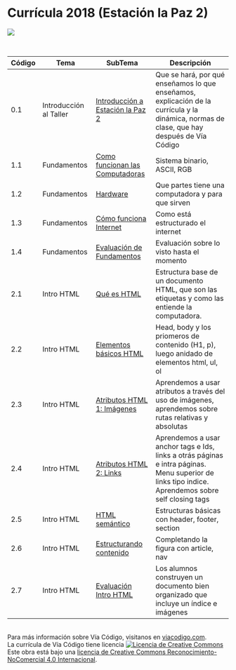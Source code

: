 # Currícula 2018 (Estación la Paz 2)

<p > <img src="https://viacodigo.com/wp-content/uploads/2017/11/viacodigo-main-logo.png" ></p>
<br>

| Código | Tema                   | SubTema                                                                                                                                                                                                                | Descripción                                                                                                                                        |
| ------ | ---------------------- | ---------------------------------------------------------------------------------------------------------------------------------------------------------------------------------------------------------------------- | -------------------------------------------------------------------------------------------------------------------------------------------------- |
| 0.1    | Introducción al Taller | [Introducción a Estación la Paz 2](https://github.com/Via-Codigo/curricula2018/blob/master/0.0%20Introducci%C3%B3n%20al%20taller/Gu%C3%ADa%20de%20clase%20-%20Introducci%C3%B3n%20al%20taller.md)                      | Que se hará, por qué enseñamos lo que enseñamos, explicación de la currícula y la dinámica, normas de clase, que hay después de Vía Código         |
| 1.1    | Fundamentos            | [Como funcionan las Computadoras](https://github.com/Via-Codigo/curricula2018/blob/master/1.1%20C%C3%B3mo%20funcionan%20las%20computadoras/Gu%C3%ADa%20de%20clase%20-%20C%C3%B3mo%20funcionan%20las%20computadoras.md) | Sistema binario, ASCII, RGB                                                                                                                        |  |
| 1.2    | Fundamentos            | [Hardware](https://github.com/Via-Codigo/curricula2018/blob/master/1.2%20Hardware/Gu%C3%ADa%20de%20clase%20-%20Hardware.md)                                                                                            | Que partes tiene una computadora y para que sirven                                                                                                 |
| 1.3    | Fundamentos            | [Cómo funciona Internet](https://github.com/Via-Codigo/curricula2018/blob/master/1.3%20C%C3%B3mo%20funciona%20Internet/Gu%C3%ADa%20de%20clase%20-%20C%C3%B3mo%20funciona%20Internet.md)                                | Como está estructurado el internet                                                                                                                 |
| 1.4    | Fundamentos            | [Evaluación de Fundamentos](#)                                                                                                                                                                                         | Evaluación sobre lo visto hasta el momento                                                                                                         |
| 2.1    | Intro HTML             | [Qué es HTML](#)                                                                                                                                                                                                       | Estructura base de un documento HTML, que son las etiquetas y como las entiende la computadora.                                                    |
| 2.2    | Intro HTML             | [Elementos básicos HTML](#)                                                                                                                                                                                            | Head, body y los priomeros de contenido (H1, p), luego anidado de elementos html, ul, ol                                                           |
| 2.3    | Intro HTML             | [Atributos HTML 1: Imágenes](#)                                                                                                                                                                                        | Aprendemos a usar atributos a través del uso de imágenes, aprendemos sobre rutas relativas y absolutas                                             |
| 2.4    | Intro HTML             | [Atributos HTML 2: Links](#)                                                                                                                                                                                           | Aprendemos a usar anchor tags e Ids, links a otrás páginas e intra páginas. Menu superior de links tipo indice. Aprendemos sobre self closing tags |
| 2.5    | Intro HTML             | [HTML semántico](#)                                                                                                                                                                                                    | Estructuras básicas con header, footer, section                                                                                                    |
| 2.6    | Intro HTML             | [Estructurando contenido](#)                                                                                                                                                                                           | Completando la figura con article, nav                                                                                                             |
| 2.7    | Intro HTML             | [Evaluación Intro HTML](#)                                                                                                                                                                                             | Los alumnos construyen un documento bien organizado que incluye un índice e imágenes                                                               |

<br>
Para más información sobre Vía Código, visitanos en <a href="https://www.viacodigo.com">viacodigo.com</a>.
<br>
La currícula de Vía Código tiene licencia <a rel="license" href="http://creativecommons.org/licenses/by-nc/4.0/"><img alt="Licencia de Creative Commons" style="border-width:0" src="https://i.creativecommons.org/l/by-nc/4.0/88x31.png" /></a><br />Este obra está bajo una <a rel="license" href="http://creativecommons.org/licenses/by-nc/4.0/">licencia de Creative Commons Reconocimiento-NoComercial 4.0 Internacional</a>.
